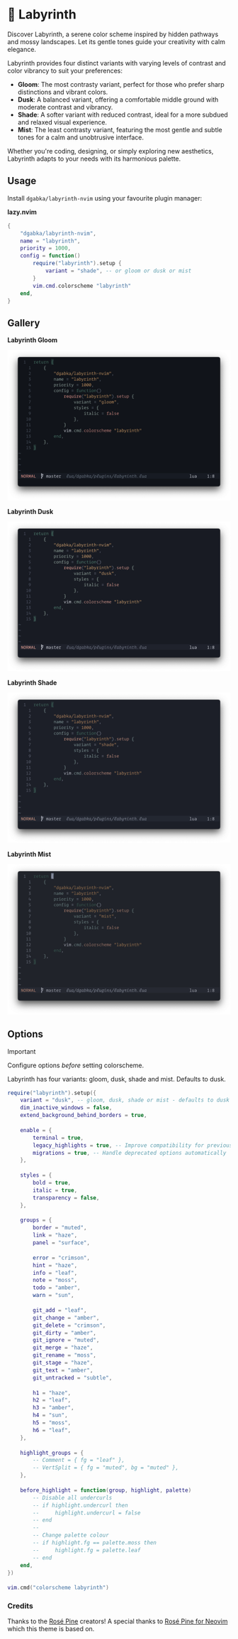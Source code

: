 # 🌿 Labyrinth

Discover Labyrinth, a serene color scheme inspired by hidden pathways and mossy landscapes. Let its gentle tones guide your creativity with calm elegance.

Labyrinth provides four distinct variants with varying levels of contrast and color vibrancy to suit your preferences:

 - **Gloom**: The most contrasty variant, perfect for those who prefer sharp distinctions and vibrant colors.
 - **Dusk**: A balanced variant, offering a comfortable middle ground with moderate contrast and vibrancy.
 - **Shade**: A softer variant with reduced contrast, ideal for a more subdued and relaxed visual experience.
 - **Mist**: The least contrasty variant, featuring the most gentle and subtle tones for a calm and unobtrusive interface.

Whether you're coding, designing, or simply exploring new aesthetics, Labyrinth adapts to your needs with its harmonious palette.

## Usage

Install `dgabka/labyrinth-nvim` using your favourite plugin manager:

**lazy.nvim**

```lua
{
    "dgabka/labyrinth-nvim",
    name = "labyrinth",
    priority = 1000,
    config = function()
        require("labyrinth").setup {
            variant = "shade", -- or gloom or dusk or mist
        }
        vim.cmd.colorscheme "labyrinth"
    end,
}
```

## Gallery

**Labyrinth Gloom**

![Neovim with Labyrinth Gloom](assets/gloom.png)

**Labyrinth Dusk**

![Neovim with Labyrinth Dusk](assets/dusk.png)

**Labyrinth Shade**

![Neovim with Labyrinth Shade](assets/shade.png)

**Labyrinth Mist**

![Neovim with Labyrinth Mist](assets/mist.png)

## Options

> [!IMPORTANT]
> Configure options _before_ setting colorscheme.

Labyrinth has four variants: gloom, dusk, shade and mist. Defaults to dusk.

```lua
require("labyrinth").setup({
    variant = "dusk", -- gloom, dusk, shade or mist - defaults to dusk
    dim_inactive_windows = false,
    extend_background_behind_borders = true,

    enable = {
        terminal = true,
        legacy_highlights = true, -- Improve compatibility for previous versions of Neovim
        migrations = true, -- Handle deprecated options automatically
    },

    styles = {
        bold = true,
        italic = true,
        transparency = false,
    },

    groups = {
        border = "muted",
        link = "haze",
        panel = "surface",

        error = "crimson",
        hint = "haze",
        info = "leaf",
        note = "moss",
        todo = "amber",
        warn = "sun",

        git_add = "leaf",
        git_change = "amber",
        git_delete = "crimson",
        git_dirty = "amber",
        git_ignore = "muted",
        git_merge = "haze",
        git_rename = "moss",
        git_stage = "haze",
        git_text = "amber",
        git_untracked = "subtle",

        h1 = "haze",
        h2 = "leaf",
        h3 = "amber",
        h4 = "sun",
        h5 = "moss",
        h6 = "leaf",
    },

    highlight_groups = {
        -- Comment = { fg = "leaf" },
        -- VertSplit = { fg = "muted", bg = "muted" },
    },

    before_highlight = function(group, highlight, palette)
        -- Disable all undercurls
        -- if highlight.undercurl then
        --     highlight.undercurl = false
        -- end
        --
        -- Change palette colour
        -- if highlight.fg == palette.moss then
        --     highlight.fg = palette.leaf
        -- end
    end,
})

vim.cmd("colorscheme labyrinth")
```

### Credits

Thanks to the [Rosé Pine](https://github.com/rose-pine) creators!
A special thanks to [Rosé Pine for Neovim](https://github.com/rose-pine/neovim) which this theme is based on.
